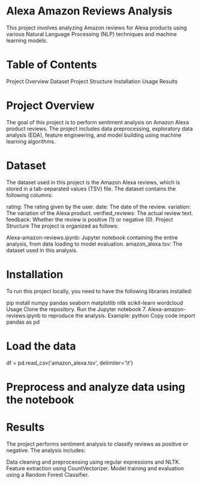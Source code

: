 # Alexa Amazon Reviews Analysis
This project involves analyzing Amazon reviews for Alexa products using various Natural Language Processing (NLP) techniques and machine learning models.

# Table of Contents
Project Overview
Dataset
Project Structure
Installation
Usage
Results

# Project Overview
The goal of this project is to perform sentiment analysis on Amazon Alexa product reviews. The project includes data preprocessing, exploratory data analysis (EDA), feature engineering, and model building using machine learning algorithms.

# Dataset
The dataset used in this project is the Amazon Alexa reviews, which is stored in a tab-separated values (TSV) file. The dataset contains the following columns:

rating: The rating given by the user.
date: The date of the review.
variation: The variation of the Alexa product.
verified_reviews: The actual review text.
feedback: Whether the review is positive (1) or negative (0).
Project Structure
The project is organized as follows:

Alexa-amazon-reviews.ipynb: Jupyter notebook containing the entire analysis, from data loading to model evaluation.
amazon_alexa.tsv: The dataset used in this analysis.
# Installation
To run this project locally, you need to have the following libraries installed:

pip install numpy pandas seaborn matplotlib nltk scikit-learn wordcloud
Usage
Clone the repository.
Run the Jupyter notebook 7. Alexa-amazon-reviews.ipynb to reproduce the analysis.
Example:
python
Copy code
import pandas as pd

# Load the data
df = pd.read_csv('amazon_alexa.tsv', delimiter='\t')

# Preprocess and analyze data using the notebook
# Results
The project performs sentiment analysis to classify reviews as positive or negative. The analysis includes:

Data cleaning and preprocessing using regular expressions and NLTK.
Feature extraction using CountVectorizer.
Model training and evaluation using a Random Forest Classifier.
